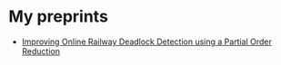 # My preprints

 * [Improving Online Railway Deadlock Detection using a Partial Order Reduction](deadlockrail-2021-08-13.pdf)
